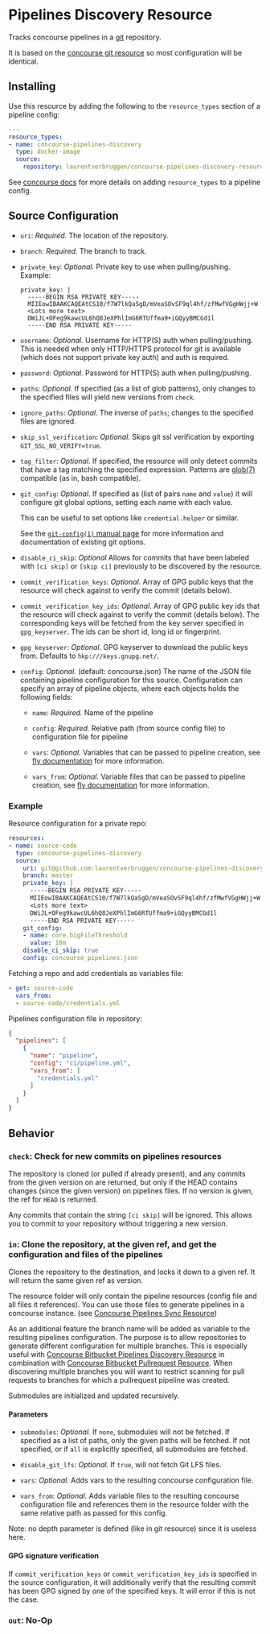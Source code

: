 # Pipelines Discovery Resource

Tracks concourse pipelines in a [git](http://git-scm.com/) repository.

It is based on the [concourse git resource](https://github.com/concourse/git-resource) so most configuration will be identical.

## Installing

Use this resource by adding the following to the `resource_types` section of a pipeline config:

```yaml
---
resource_types:
- name: concourse-pipelines-discovery
  type: docker-image
  source:
    repository: laurentverbruggen/concourse-pipelines-discovery-resource
```

See [concourse docs](http://concourse.ci/configuring-resource-types.html) for more details
on adding `resource_types` to a pipeline config.

## Source Configuration

* `uri`: *Required.* The location of the repository.

* `branch`: *Required.* The branch to track.

* `private_key`: *Optional.* Private key to use when pulling/pushing.
    Example:
    ```
    private_key: |
      -----BEGIN RSA PRIVATE KEY-----
      MIIEowIBAAKCAQEAtCS10/f7W7lkQaSgD/mVeaSOvSF9ql4hf/zfMwfVGgHWjj+W
      <Lots more text>
      DWiJL+OFeg9kawcUL6hQ8JeXPhlImG6RTUffma9+iGQyyBMCGd1l
      -----END RSA PRIVATE KEY-----
    ```

* `username`: *Optional.* Username for HTTP(S) auth when pulling/pushing.
  This is needed when only HTTP/HTTPS protocol for git is available (which does not support private key auth)
  and auth is required.

* `password`: *Optional.* Password for HTTP(S) auth when pulling/pushing.

* `paths`: *Optional.* If specified (as a list of glob patterns), only changes
  to the specified files will yield new versions from `check`.

* `ignore_paths`: *Optional.* The inverse of `paths`; changes to the specified
  files are ignored.

* `skip_ssl_verification`: *Optional.* Skips git ssl verification by exporting
  `GIT_SSL_NO_VERIFY=true`.

* `tag_filter`: *Optional*. If specified, the resource will only detect commits
  that have a tag matching the specified expression. Patterns are
  [glob(7)](http://man7.org/linux/man-pages/man7/glob.7.html) compatible (as
  in, bash compatible).

* `git_config`: *Optional*. If specified as (list of pairs `name` and `value`)
  it will configure git global options, setting each name with each value.

  This can be useful to set options like `credential.helper` or similar.

  See the [`git-config(1)` manual page](https://www.kernel.org/pub/software/scm/git/docs/git-config.html)
  for more information and documentation of existing git options.

* `disable_ci_skip`: *Optional* Allows for commits that have been labeled with `[ci skip]` or `[skip ci]`
   previously to be discovered by the resource.

* `commit_verification_keys`: *Optional*. Array of GPG public keys that the
  resource will check against to verify the commit (details below).

* `commit_verification_key_ids`: *Optional*. Array of GPG public key ids that
  the resource will check against to verify the commit (details below). The
  corresponding keys will be fetched from the key server specified in
  `gpg_keyserver`. The ids can be short id, long id or fingerprint.

* `gpg_keyserver`: *Optional*. GPG keyserver to download the public keys from.
  Defaults to `hkp:///keys.gnupg.net/`.

* `config`: *Optional.* (default: concourse.json) The name of the JSON file containing pipeline configuration for this source.
  Configuration can specify an array of pipeline objects, where each objects holds the following fields:

    * `name`: *Required.* Name of the pipeline

    * `config`: *Required.* Relative path (from source config file) to configuration file for pipeline

    * `vars`: *Optional.* Variables that can be passed to pipeline creation, see [fly documentation](https://concourse.ci/fly-set-pipeline.html) for more information.

    * `vars_from`: *Optional.* Variable files that can be passed to pipeline creation, see [fly documentation](https://concourse.ci/fly-set-pipeline.html) for more information.


### Example

Resource configuration for a private repo:

``` yaml
resources:
- name: source-code
  type: concourse-pipelines-discovery
  source:
    uri: git@github.com:laurentverbruggen/concourse-pipelines-discovery-resource.git
    branch: master
    private_key: |
      -----BEGIN RSA PRIVATE KEY-----
      MIIEowIBAAKCAQEAtCS10/f7W7lkQaSgD/mVeaSOvSF9ql4hf/zfMwfVGgHWjj+W
      <Lots more text>
      DWiJL+OFeg9kawcUL6hQ8JeXPhlImG6RTUffma9+iGQyyBMCGd1l
      -----END RSA PRIVATE KEY-----
    git_config:
    - name: core.bigFileThreshold
      value: 10m
    disable_ci_skip: true
    config: concourse_pipelines.json
```

Fetching a repo and add credentials as variables file:

``` yaml
- get: source-code
  vars_from:
  - source-code/credentials.yml
```

Pipelines configuration file in repository:

``` json
{
  "pipelines": [
    {
      "name": "pipeline",
      "config": "ci/pipeline.yml",
      "vars_from": [
        "credentials.yml"
      ]
    }
  ]
}
```

## Behavior

### `check`: Check for new commits on pipelines resources

The repository is cloned (or pulled if already present), and any commits
from the given version on are returned, but only if the HEAD contains changes (since the given version)
on pipelines files. If no version is given, the ref for `HEAD` is returned.

Any commits that contain the string `[ci skip]` will be ignored. This
allows you to commit to your repository without triggering a new version.

### `in`: Clone the repository, at the given ref, and get the configuration and files of the pipelines

Clones the repository to the destination, and locks it down to a given ref.
It will return the same given ref as version.

The resource folder will only contain the pipeline resources (config file and all files it references).
You can use those files to generate pipelines in a concourse instance. (see [Concourse Pipelines Sync Resource](https://github.com/laurentverbruggen/concourse-pipelines-sync-resource))

As an additional feature the branch name will be added as variable to the resulting pipelines configuration.
The purpose is to allow repositories to generate different configuration for multiple branches.
This is especially useful with [Concourse Bitbucket Pipelines Discovery Resource](https://github.com/laurentverbruggen/concourse-bitbucket-pipelines-discovery-resource)
in combination with [Concourse Bitbucket Pullrequest Resource](https://github.com/laurentverbruggen/concourse-bitbucket-pullrequest-resource).
When discovering multiple branches you will want to restrict scanning for pull requests to branches for which a pullrequest pipeline was created.

Submodules are initialized and updated recursively.

#### Parameters

* `submodules`: *Optional.* If `none`, submodules will not be
  fetched. If specified as a list of paths, only the given paths will be
  fetched. If not specified, or if `all` is explicitly specified, all
  submodules are fetched.

* `disable_git_lfs`: *Optional.* If `true`, will not fetch Git LFS files.

* `vars`: *Optional.* Adds vars to the resulting concourse configuration file.

* `vars_from`: *Optional.* Adds variable files to the resulting concourse configuration file and
  references them in the resource folder with the same relative path as passed for this config.

Note: no depth parameter is defined (like in git resource) since it is useless here.

#### GPG signature verification

If `commit_verification_keys` or `commit_verification_key_ids` is specified in
the source configuration, it will additionally verify that the resulting commit
has been GPG signed by one of the specified keys. It will error if this is not
the case.

### `out`: No-Op
